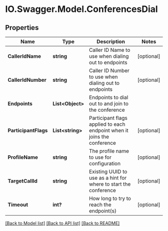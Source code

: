# IO.Swagger.Model.ConferencesDial
## Properties

Name | Type | Description | Notes
------------ | ------------- | ------------- | -------------
**CallerIdName** | **string** | Caller ID Name to use when dialing out to endpoints | [optional] 
**CallerIdNumber** | **string** | Caller ID Number to use when dialing out to endpoints | [optional] 
**Endpoints** | **List&lt;Object&gt;** | Endpoints to dial out to and join to the conference | 
**ParticipantFlags** | **List&lt;string&gt;** | Participant flags applied to each endpoint when it joins the conference | [optional] 
**ProfileName** | **string** | The profile name to use for configuration | [optional] 
**TargetCallId** | **string** | Existing UUID to use as a hint for where to start the conference | [optional] 
**Timeout** | **int?** | How long to try to reach the endpoint(s) | [optional] 

[[Back to Model list]](../README.md#documentation-for-models) [[Back to API list]](../README.md#documentation-for-api-endpoints) [[Back to README]](../README.md)

